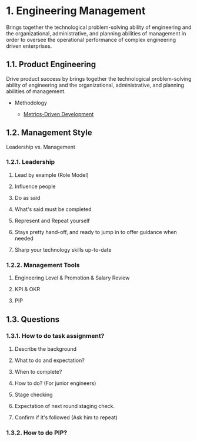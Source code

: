 # 1. Engineering Management

Brings together the technological problem-solving ability of engineering and the organizational, administrative, and planning abilities of management in order to oversee the operational performance of complex engineering driven enterprises.

## 1.1. Product Engineering

Drive product success by brings together the technological problem-solving ability of engineering and the organizational, administrative, and planning abilities of management.

- Methodology

  - [Metrics-Driven Development](https://sookocheff.com/post/mdd/mdd/)

## 1.2. Management Style

Leadership vs. Management

### 1.2.1. Leadership

1. Lead by example (Role Model)

2. Influence people

3. Do as said

4. What's said must be completed

5. Represent and Repeat yourself

6. Stays pretty hand-off, and ready to jump in to offer guidance when needed

7. Sharp your technology skills up-to-date

### 1.2.2. Management Tools

1. Engineering Level & Promotion & Salary Review

2. KPI & OKR

3. PIP

## 1.3. Questions

### 1.3.1. How to do task assignment?

1. Describe the background

2. What to do and expectation?

3. When to complete?

4. How to do? (For junior engineers)

5. Stage checking

6. Expectation of next round staging check.

7. Confirm if it's followed (Ask him to repeat)

### 1.3.2. How to do PIP?
